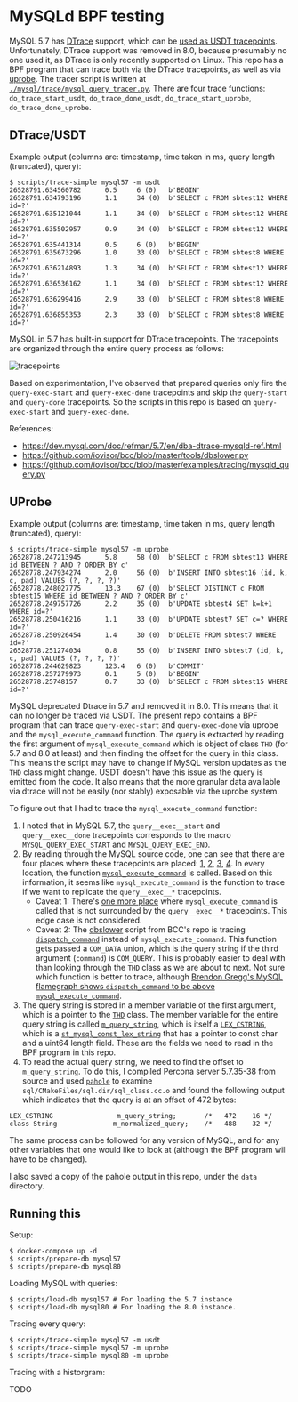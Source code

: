 MySQLd BPF testing
==================

MySQL 5.7 has [DTrace][1] support, which can be [used as USDT tracepoints][2].
Unfortunately, DTrace support was removed in 8.0, because presumably no one
used it, as DTrace is only recently supported on Linux. This repo has a BPF
program that can trace both via the DTrace tracepoints, as well as via
[uprobe][3]. The tracer script is written at
[`./mysql/trace/mysql_query_tracer.py`](./mysql/trace/mysql_query_tracer.py).
There are four trace functions: `do_trace_start_usdt`, `do_trace_done_usdt`,
`do_trace_start_uprobe`, `do_trace_done_uprobe`.

[1]: https://dev.mysql.com/doc/refman/5.7/en/dba-dtrace-server.html
[2]: https://leezhenghui.github.io/linux/2019/03/05/exploring-usdt-on-linux.html#heading-how-does-dtrace-works-with-usdt
[3]: https://www.brendangregg.com/blog/2015-06-28/linux-ftrace-uprobe.html

DTrace/USDT
-----------

Example output (columns are: timestamp, time taken in ms, query length (truncated), query):

```
$ scripts/trace-simple mysql57 -m usdt
26528791.634560782      0.5     6 (0)   b'BEGIN'
26528791.634793196      1.1     34 (0)  b'SELECT c FROM sbtest12 WHERE id=?'
26528791.635121044      1.1     34 (0)  b'SELECT c FROM sbtest12 WHERE id=?'
26528791.635502957      0.9     34 (0)  b'SELECT c FROM sbtest12 WHERE id=?'
26528791.635441314      0.5     6 (0)   b'BEGIN'
26528791.635673296      1.0     33 (0)  b'SELECT c FROM sbtest8 WHERE id=?'
26528791.636214893      1.3     34 (0)  b'SELECT c FROM sbtest12 WHERE id=?'
26528791.636536162      1.1     34 (0)  b'SELECT c FROM sbtest12 WHERE id=?'
26528791.636299416      2.9     33 (0)  b'SELECT c FROM sbtest8 WHERE id=?'
26528791.636855353      2.3     33 (0)  b'SELECT c FROM sbtest8 WHERE id=?'
```

MySQL in 5.7 has built-in support for DTrace tracepoints. The tracepoints are
organized through the entire query process as follows:

![tracepoints](https://dev.mysql.com/doc/refman/5.7/en/images/dtrace-groups.png)

Based on experimentation, I've observed that prepared queries only fire the
`query-exec-start` and `query-exec-done` tracepoints and skip the `query-start`
and `query-done` tracepoints. So the scripts in this repo is based on
`query-exec-start` and `query-exec-done`.

References: 

- https://dev.mysql.com/doc/refman/5.7/en/dba-dtrace-mysqld-ref.html
- https://github.com/iovisor/bcc/blob/master/tools/dbslower.py
- https://github.com/iovisor/bcc/blob/master/examples/tracing/mysqld_query.py

UProbe
------

Example output (columns are: timestamp, time taken in ms, query length (truncated), query):

```
$ scripts/trace-simple mysql57 -m uprobe
26528778.247213945      5.8     58 (0)  b'SELECT c FROM sbtest13 WHERE id BETWEEN ? AND ? ORDER BY c'
26528778.247934274      2.0     56 (0)  b'INSERT INTO sbtest16 (id, k, c, pad) VALUES (?, ?, ?, ?)'
26528778.248027775      13.3    67 (0)  b'SELECT DISTINCT c FROM sbtest15 WHERE id BETWEEN ? AND ? ORDER BY c'
26528778.249757726      2.2     35 (0)  b'UPDATE sbtest4 SET k=k+1 WHERE id=?'
26528778.250416216      1.1     33 (0)  b'UPDATE sbtest7 SET c=? WHERE id=?'
26528778.250926454      1.4     30 (0)  b'DELETE FROM sbtest7 WHERE id=?'
26528778.251274034      0.8     55 (0)  b'INSERT INTO sbtest7 (id, k, c, pad) VALUES (?, ?, ?, ?)'
26528778.244629823      123.4   6 (0)   b'COMMIT'
26528778.257279973      0.1     5 (0)   b'BEGIN'
26528778.25748157       0.7     33 (0)  b'SELECT c FROM sbtest15 WHERE id=?'
```

MySQL deprecated Dtrace in 5.7 and removed it in 8.0. This means that it can
no longer be traced via USDT. The present repo contains a BPF program that can
trace `query-exec-start` and `query-exec-done` via uprobe and the
`mysql_execute_command` function. The query is extracted by reading the first
argument of `mysql_execute_command` which is object of class `THD` (for 5.7 and
8.0 at least) and then finding the offset for the query in this class. This
means the script may have to change if MySQL version updates as the `THD` class
might change. USDT doesn't have this issue as the query is emitted from the
code. It also means that the more granular data available via dtrace will not
be easily (nor stably) exposable via the uprobe system.

To figure out that I had to trace the `mysql_execute_command` function:

1. I noted that in MySQL 5.7, the `query__exec__start` and `query__exec__done`
   tracepoints corresponds to the macro `MYSQL_QUERY_EXEC_START` and
   `MYSQL_QUERY_EXEC_END`.
2. By reading through the MySQL source code, one can see that there are four
   places where these tracepoints are placed: [1][1], [2][2], [3][3], [4][4].
   In every location, the function [`mysql_execute_command`][5] is called.
   Based on this information, it seems like `mysql_execute_command` is the
   function to trace if we want to replicate the `query__exec__*` tracepoints.
   - Caveat 1: There's [one more place][6] where `mysql_execute_command` is
     called that is not surrounded by the `query__exec__*` tracepoints. This
     edge case is not considered.
   - Caveat 2: The [dbslower][7] script from BCC's repo is tracing
     [`dispatch_command`][8] instead of `mysql_execute_command`. This function
     gets passed a `COM_DATA` union, which is the query string if the third
     argument (`command`) is `COM_QUERY`. This is probably easier to deal with
     than looking through the `THD` class as we are about to next. Not sure
     which function is better to trace, although [Brendon Gregg's MySQL
     flamegraph shows `dispatch_command` to be above
     `mysql_execute_command`][9].
3. The query string is stored in a member variable of the first argument, which
   is a pointer to the [`THD`][10] class. The member variable for the entire
   query string is called [`m_query_string`][11], which is itself a
   [`LEX_CSTRING`][12], which is a [`st_mysql_const_lex_string`][13] that has a
   pointer to const char and a uint64 length field. These are the fields we
   need to read in the BPF program in this repo.
4. To read the actual query string, we need to find the offset to
   `m_query_string`. To do this, I compiled Percona server 5.7.35-38 from
   source and used [`pahole`][14] to examine
   `sql/CMakeFiles/sql.dir/sql_class.cc.o` and found the following output
   which indicates that the query is at an offset of 472 bytes:
```
LEX_CSTRING                m_query_string;       /*   472    16 */
class String              m_normalized_query;    /*   488    32 */
```

The same process can be followed for any version of MySQL, and for any other
variables that one would like to look at (although the BPF program will have to
be changed).

I also saved a copy of the pahole output in this repo, under the `data`
directory.

[1]: https://github.com/mysql/mysql-server/blob/0ed6d65f4c60a38e77a672fc528efd3f44bc7701/sql/sp_instr.cc#L1015-L1033
[2]: https://github.com/mysql/mysql-server/blob/0ed6d65f4c60a38e77a672fc528efd3f44bc7701/sql/sql_cursor.cc#L118-L132
[3]: https://github.com/mysql/mysql-server/blob/0ed6d65f4c60a38e77a672fc528efd3f44bc7701/sql/sql_parse.cc#L5583-L5601
[4]: https://github.com/mysql/mysql-server/blob/0ed6d65f4c60a38e77a672fc528efd3f44bc7701/sql/sql_prepare.cc#L3979-L4010
[5]: https://github.com/mysql/mysql-server/blob/0ed6d65f4c60a38e77a672fc528efd3f44bc7701/sql/sql_parse.cc#L2437-L5117
[6]: https://github.com/mysql/mysql-server/blob/0ed6d65f4c60a38e77a672fc528efd3f44bc7701/sql/sql_prepare.cc#L3052
[7]: https://github.com/iovisor/bcc/blob/c9805f4/tools/dbslower.py
[8]: https://github.com/mysql/mysql-server/blob/0ed6d65f4c60a38e77a672fc528efd3f44bc7701/sql/sql_parse.cc#L1219
[9]: https://www.brendangregg.com/FlameGraphs/cpu-mysql-updated.svg
[10]: https://github.com/mysql/mysql-server/blob/0ed6d65f4c60a38e77a672fc528efd3f44bc7701/sql/sql_class.h#L1465
[11]: https://github.com/mysql/mysql-server/blob/0ed6d65f4c60a38e77a672fc528efd3f44bc7701/sql/sql_class.h#L1523
[12]: https://github.com/mysql/mysql-server/blob/0ed6d65f4c60a38e77a672fc528efd3f44bc7701/include/m_string.h#L243
[13]: https://github.com/mysql/mysql-server/blob/0ed6d65f4c60a38e77a672fc528efd3f44bc7701/include/mysql/mysql_lex_string.h#L33-L37
[14]: https://manpages.debian.org/bullseye/dwarves/pahole.1.en.html

Running this
------------

Setup:

```
$ docker-compose up -d
$ scripts/prepare-db mysql57
$ scripts/prepare-db mysql80
```

Loading MySQL with queries:

```
$ scripts/load-db mysql57 # For loading the 5.7 instance
$ scripts/load-db mysql80 # For loading the 8.0 instance.
```

Tracing every query:

```
$ scripts/trace-simple mysql57 -m usdt
$ scripts/trace-simple mysql57 -m uprobe
$ scripts/trace-simple mysql80 -m uprobe
```

Tracing with a historgram:

TODO
